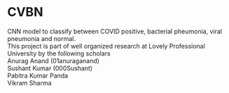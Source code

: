 # CVBN
CNN model to classify between COVID positive, bacterial pheumonia, viral pneumonia and normal. <br/>
This project is part of well organized research at Lovely Professional University by the following scholars <br/>
Anurag Anand (01anuraganand)<br/>
Sushant Kumar (000Sushant)<br/>
Pabitra Kumar Panda<br/>
Vikram Sharma<br/>
